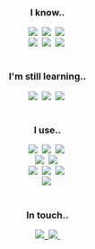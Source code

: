 <!--타이틀 부분-->
<div align="center">
  
</div>

<!--내용 부분-->
<h3 align="center">I know..</h3>
<div align="center">
  <img src="https://img.shields.io/badge/csharp-2665E3.svg?style=for-the-badge&logo=csharp&logoColor=white" />&nbsp
  <img src="https://img.shields.io/badge/dotnet-4d77cf.svg?style=for-the-badge&logo=dotnet&logoColor=white" />&nbsp
  <img src="https://img.shields.io/badge/unity-181717.svg?style=for-the-badge&logo=unity&logoColor=white" />&nbsp
</div>

<div align="center">
  <img src="https://img.shields.io/badge/java-F37410.svg?style=for-the-badge&logo=oracle&logoColor=white" />&nbsp
  <img src="https://img.shields.io/badge/python-3670A0.svg?style=for-the-badge&logo=python&logoColor=ffdd54" />&nbsp
  <img src="https://img.shields.io/badge/reversing-181717.svg?style=for-the-badge&logo=hackaday&logoColor=white" />&nbsp
</div>

<br>

<h3 align="center">I'm still learning..</h3>
<div align="center">
  <img src="https://img.shields.io/badge/network-2665E3.svg?style=for-the-badge&logo=graphql&logoColor=white" />&nbsp
  <img src="https://img.shields.io/badge/forensic-181717.svg?style=for-the-badge&logo=hackaday&logoColor=white" />&nbsp
  <img src="https://img.shields.io/badge/unreal-0E1128.svg?style=for-the-badge&logo=unrealengine&logoColor=white" />&nbsp
</div>

<br>

<h3 align="center">I use..</h3>
<div align="center">
  <img src="https://img.shields.io/badge/git-F05033.svg?style=for-the-badge&logo=git&logoColor=white" />&nbsp
  <img src="https://img.shields.io/badge/github-181717.svg?style=for-the-badge&logo=github&logoColor=white" />&nbsp
  <img src="https://img.shields.io/badge/vscode-2C2C32.svg?style=for-the-badge&logo=visual-studio-code&logoColor=22ABF3" />&nbsp
</div>

<div align="center">
  <img src="https://img.shields.io/badge/affinity%20photo-4E3188.svg?style=for-the-badge&logo=affinityphoto&logoColor=white" />&nbsp
  <img src="https://img.shields.io/badge/final%20cut%20pro-181717.svg?style=for-the-badge&logo=apple&logoColor=white" />&nbsp
</div>

<div align="center">
  <img src="https://img.shields.io/badge/rider-2C2C32.svg?style=for-the-badge&logo=rider&logoColor=white" />&nbsp
  <img src="https://img.shields.io/badge/intellij-2C2C32.svg?style=for-the-badge&logo=intellijidea&logoColor=white" />&nbsp
  <img src="https://img.shields.io/badge/pycharm-2C2C32.svg?style=for-the-badge&logo=pycharm&logoColor=white" />&nbsp
</div>

<div align="center">
  <img src="https://img.shields.io/badge/ida%20pro-181717.svg?style=for-the-badge&logo=hackaday&logoColor=white" />&nbsp
</div>

<br>

<h3 align="center">In touch..</h3>
<div align="center">
  <a href="mailto:jaeyun@alephstudio.xyz">
    <img src="https://img.shields.io/badge/jaeyun@alephstudio.xyz-181717.svg?style=for-the-badge&logo=minutemailer&logoColor=30B980" />&nbsp
  </a>
  <a href="https://discordapp.com/users/276023356204122112">
    <img src="https://img.shields.io/badge/wollu.xyz-5865F2.svg?style=for-the-badge&logo=discord&logoColor=white" />&nbsp
  </a>
</div>
